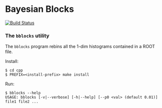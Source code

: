 # Bayesian Blocks

[![Build Status](https://travis-ci.org/gipert/bayesian-blocks.svg?branch=master)](https://travis-ci.org/gipert/bayesian-blocks)

### The `bblocks` utility

The `bblocks` program rebins all the 1-dim histograms contained in a ROOT file.

Install:
```console
$ cd cpp
$ PREFIX=<install-prefix> make install
```

Run:
```console
$ bblocks --help
USAGE: bblocks [-v|--verbose] [-h|--help] [--p0 <val> (default 0.01)] file1 file2 ...
```
